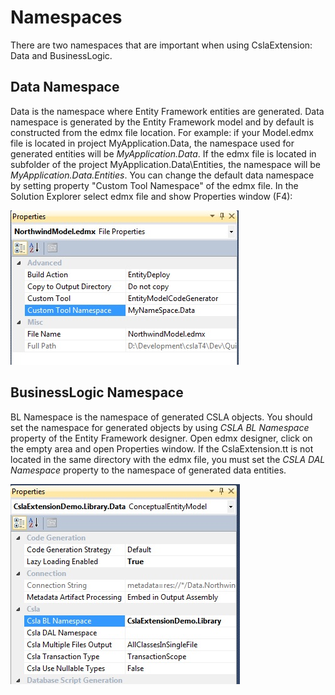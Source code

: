 # Namespaces

There are two namespaces that are important when using CslaExtension: Data and BusinessLogic.

## Data Namespace
Data is the namespace where Entity Framework entities are generated. Data namespace is generated by the Entity Framework model and by default is constructed from the edmx file location. For example: if your Model.edmx file is located in project MyApplication.Data, the namespace used for generated entities will be _MyApplication.Data_. If the edmx file is located in subfolder of the project MyApplication.Data\Entities, the namespace will be _MyApplication.Data.Entities_.
You can change the default data namespace by setting property "Custom Tool Namespace" of the edmx file. In the Solution Explorer select edmx file and show Properties window (F4):

![](Namespaces_EdmxNamespace.jpg)


## BusinessLogic Namespace
BL Namespace is the namespace of generated CSLA objects. You should set the namespace for generated objects by using  _CSLA BL Namespace_  property of the Entity Framework designer. Open edmx designer, click on the empty area and open Properties window. 
If the CslaExtension.tt is not located in the same directory with the edmx file, you must set the _CSLA DAL Namespace_ property to the namespace of generated data entities.

![](Namespaces_ModelNamespace.jpg)
